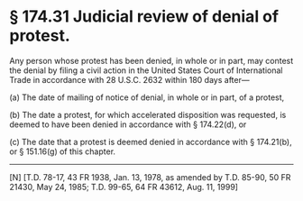 # § 174.31   Judicial review of denial of protest.

Any person whose protest has been denied, in whole or in part, may contest the denial by filing a civil action in the United States Court of International Trade in accordance with 28 U.S.C. 2632 within 180 days after—


(a) The date of mailing of notice of denial, in whole or in part, of a protest,


(b) The date a protest, for which accelerated disposition was requested, is deemed to have been denied in accordance with § 174.22(d), or


(c) The date that a protest is deemed denied in accordance with § 174.21(b), or § 151.16(g) of this chapter.



---

[N] [T.D. 78-17, 43 FR 1938, Jan. 13, 1978, as amended by T.D. 85-90, 50 FR 21430, May 24, 1985; T.D. 99-65, 64 FR 43612, Aug. 11, 1999]




